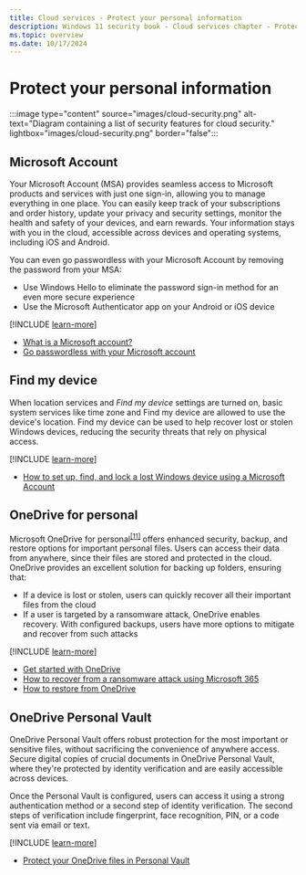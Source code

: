 ```yaml
---
title: Cloud services - Protect your personal information
description: Windows 11 security book - Cloud services chapter - Protect your personal information.
ms.topic: overview
ms.date: 10/17/2024
---
```


# Protect your personal information

:::image type="content" source="images/cloud-security.png" alt-text="Diagram containing a list of security features for cloud security." lightbox="images/cloud-security.png" border="false":::

## Microsoft Account

Your Microsoft Account (MSA) provides seamless access to Microsoft products and services with just one sign-in, allowing you to manage everything in one place. You can easily keep track of your subscriptions and order history, update your privacy and security settings, monitor the health and safety of your devices, and earn rewards. Your information stays with you in the cloud, accessible across devices and operating systems, including iOS and Android.

You can even go passwordless with your Microsoft Account by removing the password from your MSA:

- Use Windows Hello to eliminate the password sign-in method for an even more secure experience
- Use the Microsoft Authenticator app on your Android or iOS device

[!INCLUDE [learn-more](includes/learn-more.md)]

- [What is a Microsoft account?][LINK-1]
- [Go passwordless with your Microsoft account][LINK-5]

## Find my device

When location services and *Find my device* settings are turned on, basic system services like time zone and Find my device are allowed to use the device's location. Find my device can be used to help recover lost or stolen Windows devices, reducing the security threats that rely on physical access.

[!INCLUDE [learn-more](includes/learn-more.md)]

- [How to set up, find, and lock a lost Windows device using a Microsoft Account][LINK-2]

## OneDrive for personal

Microsoft OneDrive for personal<sup>[\[11\]](conclusion.md#footnote11)</sup> offers enhanced security, backup, and restore options for important personal files. Users can access their data from anywhere, since their files are stored and protected in the cloud. OneDrive provides an excellent solution for backing up folders, ensuring that:

- If a device is lost or stolen, users can quickly recover all their important files from the cloud
- If a user is targeted by a ransomware attack, OneDrive enables recovery. With configured backups, users have more options to mitigate and recover from such attacks

[!INCLUDE [learn-more](includes/learn-more.md)]

- [Get started with OneDrive][LINK-6]
- [How to recover from a ransomware attack using Microsoft 365][LINK-7]
- [How to restore from OneDrive][LINK-3]

## OneDrive Personal Vault

OneDrive Personal Vault offers robust protection for the most important or sensitive files, without sacrificing the convenience of anywhere access. Secure digital copies of crucial documents in OneDrive Personal Vault, where they're protected by identity verification and are easily accessible across devices.

Once the Personal Vault is configured, users can access it using a strong authentication method or a second step of identity verification. The second steps of verification include fingerprint, face recognition, PIN, or a code sent via email or text.

[!INCLUDE [learn-more](includes/learn-more.md)]

- [Protect your OneDrive files in Personal Vault][LINK-4]

<!--links-->

[LINK-1]: https://support.microsoft.com/topic/4a7c48e9-ff5a-e9c6-5a5c-1a57d66c3bfa
[LINK-2]: https://support.microsoft.com/topic/890bf25e-b8ba-d3fe-8253-e98a12f26316
[LINK-3]: https://support.microsoft.com/topic/fa231298-759d-41cf-bcd0-25ac53eb8a15
[LINK-4]: https://support.microsoft.com/topic/6540ef37-e9bf-4121-a773-56f98dce78c4
[LINK-5]: https://support.microsoft.com/topic/585a71d7-2295-4878-aeac-a014984df856
[LINK-6]: https://support.microsoft.com/onedrive
[LINK-7]: /microsoft-365/security/office-365-security/recover-from-ransomware
